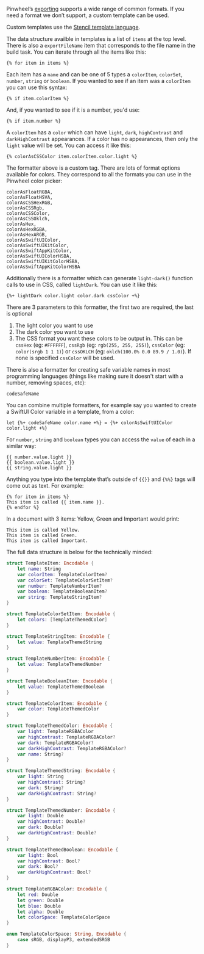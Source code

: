 Pinwheel’s [exporting](/help/pinwheel/exporting/) supports a wide range of common formats. If you need a format we don’t support, a custom template can be used.

Custom templates use the [Stencil template language](https://stencil.fuller.li/en/latest/templates.html).

The data structure availble in templates is a list of `items` at the top level. There is also a `exportFileName` item that corresponds to the file name in the build task. You can iterate through all the items like this:

```
{% for item in items %}
```

Each item has a `name` and can be one of 5 types a `colorItem`, `colorSet`, `number`, `string` or `boolean`. If you wanted to see if an item was a `colorItem` you can use this syntax:

```
{% if item.colorItem %}
```

And, if you wanted to see if it is a number, you'd use:

```
{% if item.number %}
```

A `colorItem` has a `color` which can have `light`, `dark`, `highContrast` and `darkHighContrast` appearances. If a color has no appearances, then only the `light` value will be set. You can access it like this:

```
{% colorAsCSSColor item.colorItem.color.light %}
```

The formatter above is a custom tag. There are lots of format options available for colors. They correspond to all the formats you can use in the Pinwheel color picker:

```
colorAsFloatRGBA, 
colorAsFloatHSVA,
colorAsCSSHexRGB, 
colorAsCSSRgb, 
colorAsCSSColor, 
colorAsCSSOklch,
colorAsHex, 
colorAsHexRGBA, 
colorAsHexARGB,
colorAsSwiftUIColor, 
colorAsSwiftUIKitColor, 
colorAsSwiftAppKitColor, 
colorAsSwiftUIColorHSBA, 
colorAsSwiftUIKitColorHSBA, 
colorAsSwiftAppKitColorHSBA
```

Additionally there is a formatter which can generate `light-dark()` function calls to use in CSS, called `lightDark`. You can use it like this:
```
{%+ lightDark color.light color.dark cssColor +%}
```
There are 3 parameters to this formatter, the first two are required, the last is optional
1. The light color you want to use
2. The dark color you want to use
3. The CSS format you want these colors to be output in. This can be `cssHex` (eg: `#FFFFFF`), `cssRgb` (eg: `rgb(255, 255, 255)`), `cssColor` (eg: `color(srgb 1 1 1)`) or `cssOKLCH` (eg: `oklch(100.0% 0.0 89.9 / 1.0)`). If none is specified `cssColor` will be used.

There is also a formatter for creating safe variable names in most programming languages (things like making sure it doesn't start with a number, removing spaces, etc):
```
codeSafeName
```

You can combine multiple formatters, for example say you wanted to create a SwiftUI Color variable in a template, from a color:
```
let {%+ codeSafeName color.name +%} = {%+ colorAsSwiftUIColor color.light +%}
```

For `number`, `string` and `boolean` types you can access the `value` of each in a similar way:

```
{{ number.value.light }}
{{ boolean.value.light }}
{{ string.value.light }}
```

Anything you type into the template that’s outside of `{{}}` and `{%%}` tags will come out as text. For example:

```
{% for item in items %}
This item is called {{ item.name }}.
{% endfor %}
```

In a document with 3 items: Yellow, Green and Important would print:
```
This item is called Yellow.
This item is called Green.
This item is called Important.
```

The full data structure is below for the technically minded:

```swift
struct TemplateItem: Encodable {
    let name: String
    var colorItem: TemplateColorItem?
    var colorSet: TemplateColorSetItem?
    var number: TemplateNumberItem?
    var boolean: TemplateBooleanItem?
    var string: TemplateStringItem?
}

struct TemplateColorSetItem: Encodable {
    let colors: [TemplateThemedColor]
}

struct TemplateStringItem: Encodable {
    let value: TemplateThemedString
}

struct TemplateNumberItem: Encodable {
    let value: TemplateThemedNumber
}

struct TemplateBooleanItem: Encodable {
    let value: TemplateThemedBoolean
}

struct TemplateColorItem: Encodable {
    var color: TemplateThemedColor
}

struct TemplateThemedColor: Encodable {
    var light: TemplateRGBAColor
    var highContrast: TemplateRGBAColor?
    var dark: TemplateRGBAColor?
    var darkHighContrast: TemplateRGBAColor?
    var name: String?
}

struct TemplateThemedString: Encodable {
    var light: String
    var highContrast: String?
    var dark: String?
    var darkHighContrast: String?
}

struct TemplateThemedNumber: Encodable {
    var light: Double
    var highContrast: Double?
    var dark: Double?
    var darkHighContrast: Double?
}

struct TemplateThemedBoolean: Encodable {
    var light: Bool
    var highContrast: Bool?
    var dark: Bool?
    var darkHighContrast: Bool?
}

struct TemplateRGBAColor: Encodable {
    let red: Double
    let green: Double
    let blue: Double
    let alpha: Double
    let colorSpace: TemplateColorSpace
}

enum TemplateColorSpace: String, Encodable {
    case sRGB, displayP3, extendedSRGB
}
```
